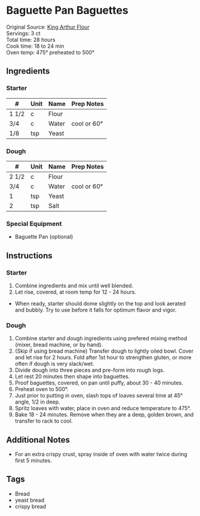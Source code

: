 # Baguette Pan Baguettes

Original Source: [King Arthur Flour](kingarthurflour.com)  
Servings: 3 ct  
Total time: 28 hours  
Cook time: 18 to 24 min  
Oven temp: 475° preheated to 500°  

## Ingredients  

### Starter
| # | Unit | Name  | Prep Notes |
|---| ---- | ----  | ---------- |
| 1 1/2 | c  | Flour |      |
| 3/4 | c  | Water | cool or 60° |
| 1/8 | tsp  | Yeast |      |

### Dough
| # | Unit | Name  | Prep Notes |
|---| ---- | ----  | ---------- |
| 2 1/2 | c  | Flour |      |
| 3/4 | c  | Water | cool or 60° |
| 1 | tsp  | Yeast |      |
| 2 | tsp  | Salt |      |


### Special Equipment
* Baguette Pan (optional)

## Instructions

### Starter
1. Combine ingredients and mix until well blended.
2. Let rise, covered, at room temp for 12 - 24 hours.

* When ready, starter should dome slightly on the top and look aerated and bubbly. Try to use before it falls for optimum flavor and vigor.

### Dough
1. Combine starter and dough ingredients using prefered mixing method (mixer, bread machine, or by hand).
2. (Skip if using bread machine) Transfer dough to lightly oiled bowl. Cover and let rise for 2 hours. Fold after 1st hour to strengthen gluten, or more often if dough is very slack/wet.
3. Divide dough into three pieces and pre-form into rough logs. 
4. Let rest 20 minutes then shape into baguettes. 
5. Proof baguettes, covered, on pan until puffy, about 30 - 40 minutes.
6. Preheat oven to 500°. 
7. Just prior to putting in oven, slash tops of loaves several time at 45° angle, 1/2 in deep. 
8. Spritz loaves with water, place in oven and reduce temperature to 475°. 
9. Bake 18 - 24 minutes. Remove when they are a deep, golden brown, and transfer to rack to cool.

## Additional Notes

* For an extra crispy crust, spray inside of oven with water twice during first 5 minutes.

## Tags
* Bread
* yeast bread
* crispy bread

